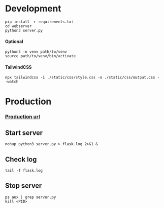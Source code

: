 
# Development
```
pip install -r requirements.txt
cd webserver
python3 server.py
```
#### Optional
```
python3 -m venv path/to/venv  
source path/to/venv/bin/activate
```
#### TailwindCSS
```
npx tailwindcss -i ./static/css/style.css -o ./static/css/output.css --watch
```
# Production
### [Production url](http://34.139.229.63:8111/)
## Start server
```
nohup python3 server.py > flask.log 2>&1 &
```
## Check log
```
tail -f flask.log
```
## Stop server
```
ps aux | grep server.py
kill <PID>
```
